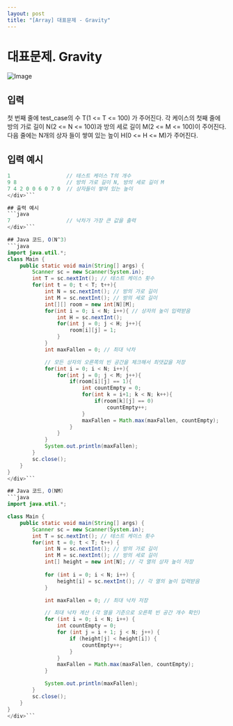 ```yaml
---
layout: post
title: "[Array] 대표문제 - Gravity"
---
```


# 대표문제. Gravity

![Image](https://github.com/user-attachments/assets/5f5f28a0-6b09-431f-88dc-c760cf895c19)

## 입력

첫 번째 줄에 test_case의 수 T(1 <= T <= 100) 가 주어진다. 각 케이스의 첫째 줄에  
방의 가로 길이 N(2 <= N <= 100)과 방의 세로 길이 M(2 <= M <= 100)이 주어진다.  
다음 줄에는 N개의 상자 들이 쌓여 있는 높이 H(0 <= H <= M)가 주어진다.

## 입력 예시
```java
1                  // 테스트 케이스 T의 개수   
9 8                // 방의 가로 길이 N, 방의 세로 길이 M
7 4 2 0 0 6 0 7 0  // 상자들이 쌓여 있는 높이
</div>```

## 출력 예시
```java
7                  // 낙차가 가장 큰 값을 출력
</div>```

## Java 코드, O(N^3)
```java
import java.util.*;
class Main {
    public static void main(String[] args) {
        Scanner sc = new Scanner(System.in);
        int T = sc.nextInt(); // 테스트 케이스 횟수
        for(int t = 0; t < T; t++){
            int N = sc.nextInt(); // 방의 가로 길이
            int M = sc.nextInt(); // 방의 세로 길이
            int[][] room = new int[N][M];
            for(int i = 0; i < N; i++){ // 상자의 높이 입력받음
                int H = sc.nextInt();
                for(int j = 0; j < H; j++){
                    room[i][j] = 1;
                }
            } 
            int maxFallen = 0; // 최대 낙차

            // 모든 상자의 오른쪽의 빈 공간을 체크해서 최댓값을 저장
            for(int i = 0; i < N; i++){ 
                for(int j = 0; j < M; j++){
                    if(room[i][j] == 1){
                        int countEmpty = 0;
                        for(int k = i+1; k < N; k++){
                            if(room[k][j] == 0)
                                countEmpty++;
                        }
                        maxFallen = Math.max(maxFallen, countEmpty);                    
                    }
                }
            }
            System.out.println(maxFallen);
        }
        sc.close();
    }
}
</div>```

## Java 코드, O(NM)
```java
import java.util.*;

class Main {
    public static void main(String[] args) {
        Scanner sc = new Scanner(System.in);
        int T = sc.nextInt(); // 테스트 케이스 횟수
        for(int t = 0; t < T; t++) {
            int N = sc.nextInt(); // 방의 가로 길이
            int M = sc.nextInt(); // 방의 세로 길이
            int[] height = new int[N]; // 각 열의 상자 높이 저장
            
            for (int i = 0; i < N; i++) { 
                height[i] = sc.nextInt(); // 각 열의 높이 입력받음
            }

            int maxFallen = 0; // 최대 낙차 저장

            // 최대 낙차 계산 (각 열을 기준으로 오른쪽 빈 공간 개수 확인)
            for (int i = 0; i < N; i++) {
                int countEmpty = 0;
                for (int j = i + 1; j < N; j++) {
                    if (height[j] < height[i]) {
                        countEmpty++;
                    }
                }
                maxFallen = Math.max(maxFallen, countEmpty);
            }

            System.out.println(maxFallen);
        }
        sc.close();
    }
}
</div>```
